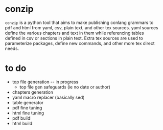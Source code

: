 # conzip
`conzip` is a python tool that aims to make publishing conlang grammars to pdf and html from yaml, csv, plain text, and other tex sources. yaml sources define the various chapters and text in them while referencing tables defined in csv or sections in plain text. Extra tex sources are used to parameterize packages, define new commands, and other more tex direct needs.

# to do

- top file generation -- in progress
  -  top file gen safeguards (ie no date or author)
- chapters generation
- yaml macro replacer (basically sed)
- table generator
- pdf fine tuning
- html fine tuning
- pdf build
- html build
